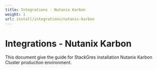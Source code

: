 ```yaml
---
title: Integrations - Nutanix Karbon
weight: 1
url: install/integrations/nutanix-karbon
---
```


# Integrations - Nutanix Karbon

This document give the guide for StackGres installation Nutanix Karbon Cluster production environment.

